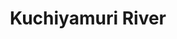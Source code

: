 ---
title: "Kuchiyamuri River"
title_bn: "কুচিয়ামুড়ী নদী"
description: "This river comes from Barabeel at Pirganj Upazilla, Rangpur, that meets with Akhira river at Dhaperhat."
---